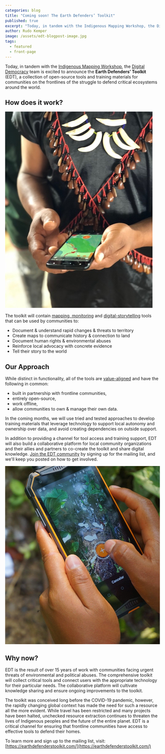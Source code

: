 ```yaml
---
categories: blog
title: "Coming soon! The Earth Defenders’ Toolkit"
published: true
excerpt: "Today, in tandem with the Indigenous Mapping Workshop, the Digital Democracy team is excited to announce the Earth Defenders’ Toolkit (EDT)"
author: Rudo Kemper
image: /assets/edt-blogpost-image.jpg
tags:
  - featured
  - front-page
---
```


Today, in tandem with the [Indigenous Mapping
Workshop](https://indigenousmaps.com), the [Digital
Democracy](https://www.digital-democracy.org/) team is excited to announce the
**Earth Defenders’ Toolkit** (EDT), a collection of open-source tools and
training materials for communities on the frontlines of the struggle to defend
critical ecosystems around the world.

## How does it work?

![A Cofan monitor in Ecuador using Mapeo Mobile](/assets/edt-website-cofan.jpg)

The toolkit will contain [mapping,
monitoring](https://www.digital-democracy.org/mapeo/) and
[digital-storytelling](https://terrastories.io/) tools that can be used by
communities to:

- Document & understand rapid changes & threats to territory
- Create maps to communicate history & connection to land
- Document human rights & environmental abuses
- Reinforce local advocacy with concrete evidence
- Tell their story to the world

## Our Approach

While distinct in functionality, all of the tools are
[value-aligned](https://www.digital-democracy.org/blog/solidarity-technology-values-for-an-earth-defender-s-toolkit/)
and have the following in common:

- built in partnership with frontline communities,
- entirely open-source,
- work offline,
- allow communities to own & manage their own data.

In the coming months, we will use tried and tested approaches to develop
training materials that leverage technology to support local autonomy
and ownership over data, and avoid creating dependencies on outside
support.

In addition to providing a channel for tool access and training support,
EDT will also build a collaborative platform for local community
organizations and their allies and partners to co-create the toolkit and
share digital knowledge. [Join the EDT
community](https://earthdefenderstoolkit.com/) by signing up for
the mailing list, and we'll keep you posted on how to get involved.

![A close up view of Mapeo Mobile in someone's hands](/assets/edt-website-mapeo-mobile-closeup.jpg)

## Why now?

EDT is the result of over 15 years of work with communities facing
urgent threats of environmental and political abuses. The comprehensive
toolkit will collect critical tools and connect users with the
appropriate technology for their particular needs. The collaborative
platform will cultivate knowledge sharing and ensure ongoing
improvements to the toolkit.

The toolkit was conceived long before the COVID-19 pandemic, however,
the rapidly changing global context has made the need for such a
resource all the more evident. While travel has been restricted and many
projects have been halted, unchecked resource extraction continues to
threaten the lives of Indigenous peoples and the future of the entire
planet. EDT is a critical channel for ensuring that frontline
communities have access to effective tools to defend their homes.

To learn more and sign up to the mailing list, visit:
[https://earthdefenderstoolkit.com/](https://earthdefenderstoolkit.com/)
